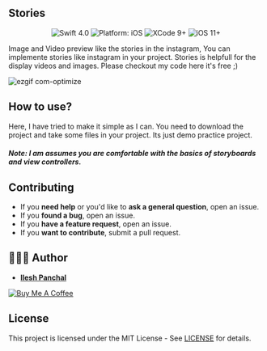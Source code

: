 ## Stories

<p align="center">
<img src="https://img.shields.io/badge/Swift-4.0-brightgreen.svg" alt="Swift 4.0"/>
<img src="https://img.shields.io/badge/platform-iOS-brightgreen.svg" alt="Platform: iOS"/>
<img src="https://img.shields.io/badge/Xcode-9%2B-brightgreen.svg" alt="XCode 9+"/>
<img src="https://img.shields.io/badge/iOS-11%2B-brightgreen.svg" alt="iOS 11+"/>
</a>
</p>

Image and Video preview like the stories in the instagram, You can implemente stories like instagram in your project. Stories is helpfull for the display videos and images. Please checkout my code here it's free ;)

![ezgif com-optimize](https://i.imgflip.com/2rn8vi.gif)


## How to use?

Here, I have tried to make it simple as I can. You need to download the project and take some files in your project. Its just demo practice project. 

##### Note: I am assumes you are comfortable with the basics of storyboards and view controllers.

## Contributing

- If you **need help** or you'd like to **ask a general question**, open an issue.
- If you **found a bug**, open an issue.
- If you **have a feature request**, open an issue.
- If you **want to contribute**, submit a pull request.

## 👨🏻‍💻 Author

* **[Ilesh Panchal](https://twitter.com/ilesh_panchal)** 

<a href="https://www.buymeacoffee.com/dD9nr61qx" target="_blank"><img src="https://www.buymeacoffee.com/assets/img/custom_images/black_img.png" alt="Buy Me A Coffee" style="height: auto !important;width: auto !important;" ></a>

## License

This project is licensed under the MIT License - See [LICENSE](./LICENSE) for details.
